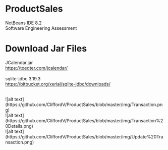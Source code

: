 # ProductSales
NetBeans IDE 8.2</br>
Software Engineering Assessment 

# Download Jar Files
JCalendar.jar
</br> 
https://toedter.com/jcalendar/
</br> </br> 
sqlite-jdbc 3.19.3
</br> 
https://bitbucket.org/xerial/sqlite-jdbc/downloads/

</br>
![alt text](https://github.com/CliffordV/ProductSales/blob/master/img/Transaction.png)
</br>
![alt text](https://github.com/CliffordV/ProductSales/blob/master/img/Transaction%20Details.png)
</br>
![alt text](https://github.com/CliffordV/ProductSales/blob/master/img/Update%20Transaction.png)
